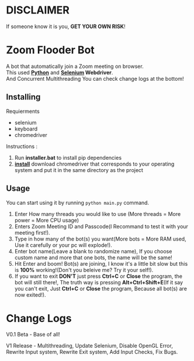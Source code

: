 # DISCLAIMER
If someone know it is you, **GET YOUR OWN RISK**!

# Zoom Flooder Bot
A bot that automatically join a Zoom meeting on browser.<br>
This used  [**Python**](https://www.python.org) and **[Selenium](https://pypi.org/project/selenium) Webdriver**.<br> And Concurrent Multithreading
You can check change logs at the bottom!

## Installing
Requierments
- selenium
- keyboard
- chromedriver

Instructions :
1. Run **installer.bat** to install pip dependencies
2. [**install**](https://googlechromelabs.github.io/chrome-for-testing/#stable) download chromedriver that corresponds to your operating system and put it in the same directory as the project

## Usage

You can start using it by running `python main.py` command.<br>
1. Enter How many threads you would like to use (More threads = More power = More CPU usage)
1. Enters Zoom Meeting ID and Passcode(I Recommand to test it with your meeting first!).
2. Type in how many of the bot(s) you want(More bots = More RAM used, Use it carefully or your pc will explode!).
3. Enter bot name(Leave a blank to randomize name), If you choose custom name and more that one bots, the name will be the same!
4. Hit Enter and boom! Bot(s) are joining, I know it's a little bit slow but this is **100%** working!(Don't you beleive me? Try it your self!).
5. If you want to exit **DON'T** just press **Ctrl+C** or **Close** the program, the bot will still there!, The truth way is pressing **Alt+Ctrl+Shift+E**(If it say you can't exit, Just **Ctrl+C** or **Close** the program, Because all bot(s) are now exited!).

# Change Logs
V0.1 Beta - Base of all!

V1 Release - Multithreading, Update Selenium, Disable OpenGL Error, Rewrite Input system, Rewrite Exit system, Add Input Checks, Fix Bugs.
